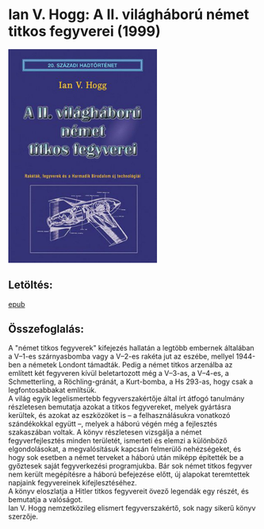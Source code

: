 # <a name="id_1454">Ian V. Hogg: A II. világháború német titkos fegyverei (1999)</a>
<img src="https://github.com/BercziSandor/calibre_lib/raw/main/Ian%20V.%20Hogg/A%20II.%20vilaghaboru%20nemet%20titkos%20fegy%20%281454%29/cover.jpg" alt="cover" width="300"/>

## Letöltés:
[epub](https://github.com/BercziSandor/calibre_lib/raw/main/Ian%20V.%20Hogg/A%20II.%20vilaghaboru%20nemet%20titkos%20fegy%20%281454%29/A%20II.%20vilaghaboru%20nemet%20titkos%20-%20Ian%20V.%20Hogg.epub)

## Összefoglalás:
<div>
<p>A ​"német titkos fegyverek" kifejezés hallatán a legtöbb embernek általában a V–1-es szárnyasbomba vagy a V–2-es rakéta jut az eszébe, mellyel 1944-ben a németek Londont támadták. Pedig a német titkos arzenálba az említett két fegyveren kívül beletartozott még a V–3-as, a V–4-es, a Schmetterling, a Röchling-gránát, a Kurt-bomba, a Hs 293-as, hogy csak a legfontosabbakat említsük.<br>A világ egyik legelismertebb fegyverszakértője által írt átfogó tanulmány részletesen bemutatja azokat a titkos fegyvereket, melyek gyártásra kerültek, és azokat az eszközöket is – a felhasználásukra vonatkozó szándékokkal együtt –, melyek a háború végén még a fejlesztés szakaszában voltak. A könyv részletesen vizsgálja a német fegyverfejlesztés minden területét, ismerteti és elemzi a különböző elgondolásokat, a megvalósításuk kapcsán felmerülő nehézségeket, és hogy sok esetben a német terveket a háború után miképp építették be a győztesek saját fegyverkezési programjukba. Bár sok német titkos fegyver nem került megépítésre a háború befejezése előtt, új alapokat teremtettek napjaink fegyvereinek kifejlesztéséhez. <br>A könyv eloszlatja a Hitler titkos fegyvereit övező legendák egy részét, és bemutatja a valóságot.<br>Ian V. Hogg nemzetközileg elismert fegyverszakértő, sok nagy sikerű könyv szerzője.</p></div>

